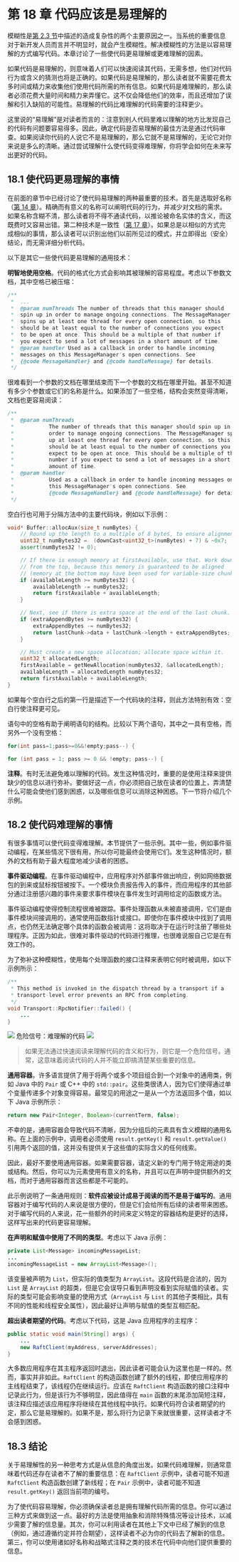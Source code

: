# 第 18 章 代码应该是易理解的

模糊性是[第 2.3 节](ch02.md)中描述的造成复杂性的两个主要原因之一。当系统的重要信息对于新开发人员而言并不明显时，就会产生模糊性。解决模糊性的方法是以容易理解的方式编写代码。本章讨论了一些使代码更易理解或更难理解的因素。

如果代码是易理解的，则意味着人们可以快速阅读其代码，无需多想，他们对代码行为或含义的猜测也将是正确的。如果代码是易理解的，那么读者就不需要花费太多时间或精力来收集他们使用代码所需的所有信息。如果代码是难理解的，那么读者必须花费大量时间和精力来弄懂它。这不仅会降低他们的效率，而且还增加了误解和引入缺陷的可能性。易理解的代码比难理解的代码需要的注释更少。

这里说的“易理解”是对读者而言的：注意到别人代码里难以理解的地方比发现自己的代码有问题要容易得多。因此，确定代码是否易理解的最佳方法是通过代码审查。如果阅读你代码的人说它不是易理解的，那么它就不是易理解的，无论它对你来说是多么的清晰。通过尝试理解什么使代码变得难理解，你将学会如何在未来写出更好的代码。

## 18.1 使代码更易理解的事情

在前面的章节中已经讨论了使代码易理解的两种最重要的技术。首先是选取好名称（[第 14 章](ch14.md)）。精确而有意义的名称可以阐明代码的行为，并减少对文档的需求。如果名称含糊不清，那么读者将不得不通读代码，以推论被命名实体的含义，而这既费时又容易出错。第二种技术是一致性（[第 17 章](ch17.md)）。如果总是以相似的方式完成相似的事情，那么读者可以识别出他们以前所见过的模式，并立即得出（安全）结论，而无需详细分析代码。

以下是其它一些使代码更易理解的通用技术：

**明智地使用空格**。代码的格式化方式会影响其被理解的容易程度。考虑以下参数文档，其中空格已被压缩：

```java
/**
 *  ...
 *  @param numThreads The number of threads that this manager should
 *  spin up in order to manage ongoing connections. The MessageManager
 *  spins up at least one thread for every open connection, so this
 *  should be at least equal to the number of connections you expect
 *  to be open at once. This should be a multiple of that number if
 *  you expect to send a lot of messages in a short amount of time.
 *  @param handler Used as a callback in order to handle incoming
 *  messages on this MessageManager's open connections. See
 *  {@code MessageHandler} and {@code handleMessage} for details.
 */
```

很难看到一个参数的文档在哪里结束而下一个参数的文档在哪里开始。甚至不知道有多少个参数或它们的名称是什么。如果添加了一些空格，结构会突然变得清晰，文档也更容易阅读：

```java
/**
 *  @param numThreads
 *           The number of threads that this manager should spin up in
 *           order to manage ongoing connections. The MessageManager spins
 *           up at least one thread for every open connection, so this
 *           should be at least equal to the number of connections you
 *           expect to be open at once. This should be a multiple of that
 *           number if you expect to send a lot of messages in a short
 *           amount of time.
 *  @param handler
 *           Used as a callback in order to handle incoming messages on
 *           this MessageManager's open connections. See
 *           {@code MessageHandler} and {@code handleMessage} for details.
 */
```

空白行也可用于分隔方法中的主要代码块，例如以下示例：

```cpp
void* Buffer::allocAux(size_t numBytes) {
    // Round up the length to a multiple of 8 bytes, to ensure alignment.
    uint32_t numBytes32 =  (downCast<uint32_t>(numBytes) + 7) & ~0x7;
    assert(numBytes32 != 0);

    // If there is enough memory at firstAvailable, use that. Work down
    // from the top, because this memory is guaranteed to be aligned
    // (memory at the bottom may have been used for variable-size chunks).
    if (availableLength >= numBytes32) {
        availableLength -= numBytes32;
        return firstAvailable + availableLength;
    }

    // Next, see if there is extra space at the end of the last chunk.
    if (extraAppendBytes >= numBytes32) {
        extraAppendBytes -= numBytes32;
        return lastChunk->data + lastChunk->length + extraAppendBytes;
    }

    // Must create a new space allocation; allocate space within it.
    uint32_t allocatedLength;
    firstAvailable = getNewAllocation(numBytes32, &allocatedLength);
    availableLength = allocatedLength numBytes32;
    return firstAvailable + availableLength;
}
```

如果每个空白行之后的第一行是描述下一个代码块的注释，则此方法特别有效：空白行使注释更可见。

语句中的空格有助于阐明语句的结构。比较以下两个语句，其中之一具有空格，而另外一个没有空格：

```java
for(int pass=1;pass>=0&&!empty;pass--) {

for (int pass = 1; pass >= 0 && !empty; pass--) {
```

**注释**。有时无法避免难以理解的代码。发生这种情况时，重要的是使用注释来提供缺少的信息以进行弥补。要做好这一点，你必须把自己放在读者的位置上，弄清楚什么可能会使他们感到困惑，以及哪些信息可以消除这种困惑。下一节将介绍几个示例。

## 18.2 使代码难理解的事情

有很多事情可以使代码变得难理解。本节提供了一些示例。其中一些，例如事件驱动编程，在某些情况下很有用，所以你可能最终会使用它们。发生这种情况时，额外的文档有助于最大程度地减少读者的困惑。

**事件驱动编程**。在事件驱动编程中，应用程序对外部事件做出响应，例如网络数据包的到来或鼠标按钮被按下。一个模块负责报告传入的事件，而应用程序的其他部分通过注册感兴趣的事件来要求事件模块在事件发生时调用给定的函数或方法。

事件驱动编程使得控制流程很难被跟踪。事件处理函数从未被直接调用，它们是由事件模块间接调用的，通常使用函数指针或接口。即使你在事件模块中找到了调用点，也仍然无法确定哪个具体的函数会被调用：这将取决于在运行时注册了哪些处理程序。正因为如此，很难对事件驱动的代码进行推理，也很难说服自己它是在有效工作的。

为了弥补这种模糊性，使用每个处理函数的接口注释来表明它何时被调用，如以下示例所示：

```java
/**
 * This method is invoked in the dispatch thread by a transport if a
 * transport-level error prevents an RPC from completing.
 */
void Transport::RpcNotifier::failed() {
    ...
}
```

![](./figures/00013.jpeg) 危险信号：难理解的代码 ![](./figures/00013.jpeg)

> 如果无法通过快速阅读来理解代码的含义和行为，则它是一个危险信号。通常，这意味着阅读代码的人并不能立即搞清楚某些重要的信息。

**通用容器**。许多语言提供了用于将两个或多个项目组合到一个对象中的通用类，例如 Java 中的 `Pair` 或 C++ 中的 `std::pair`。这些类很诱人，因为它们使得通过单个变量传递多个对象变得容易。最常见的用途之一是从一个方法返回多个值，如以下 Java 示例所示：

```java
return new Pair<Integer, Boolean>(currentTerm, false);
```

不幸的是，通用容器会导致代码不清晰，因为分组后的元素具有含义模糊的通用名称。在上面的示例中，调用者必须使用 `result.getKey()` 和 `result.getValue()` 引用两个返回的值，这并没有提供关于这些值的实际含义的任何线索。

因此，最好不要使用通用容器。如果需要容器，请定义新的专门用于特定用途的类或结构。然后，你可以为元素使用有意义的名称，并且可以在声明中提供额外的文档，而对于通用容器而言这些都是不可能的。

此示例说明了一条通用规则：**软件应被设计成易于阅读的而不是易于编写的**。通用容器对于编写代码的人来说是很方便的，但是它们会给所有后续的读者带来困惑。对于编写代码的人来说，花一些额外的时间来定义特定的容器结构是更好的选择，这样写出来的代码更容易理解。

**在声明和赋值中使用了不同的类型**。考虑以下 Java 示例：

```java
private List<Message> incomingMessageList;
...
incomingMessageList = new ArrayList<Message>();
```

该变量被声明为 `List`，但实际的值类型为 `ArrayList`。这段代码是合法的，因为 `List` 是 `ArrayList` 的超类，但是它会误导只看到声明没看到实际赋值的读者。实际的类型可能会影响变量的使用方式（`ArrayList` 与 `List` 的其他子类相比，具有不同的性能和线程安全属性），因此最好让声明与赋值的类型互相匹配。

**超出读者期望的代码**。考虑以下代码，这是 Java 应用程序的主程序：

```java
public static void main(String[] args) {
    ...
    new RaftClient(myAddress, serverAddresses);
}
```

大多数应用程序在其主程序返回时退出，因此读者可能会认为这里也是一样的。然而，事实并非如此。`RaftClient` 的构造函数创建了额外的线程，即使应用程序的主线程结束了，该线程仍在继续运行。应该在 `RaftClient` 构造函数的接口注释中记录此行为，但是该行为不够明显，因此值得在 `main` 函数的末尾添加简短注释，该注释应描述该应用程序将继续在其他线程中执行。如果代码符合读者期望的约定，那么它是易理解的。如果不是，那么将行为记录下来就很重要，这样读者才不会感到困惑。

## 18.3 结论

关于易理解性的另一种思考方式是从信息的角度出发。如果代码难理解，则通常意味着代码还存在读者不了解的重要信息：在 `RaftClient` 示例中，读者可能不知道 `RaftClient` 构造函数创建了新线程；在 `Pair` 示例中，读者可能不知道 `result.getKey()` 返回当前项的编号。

为了使代码容易理解，你必须确保读者总是拥有理解代码所需的信息。你可以通过三种方式来做到这一点。最好的方法是使用抽象和消除特殊情况等设计技术，以减少需要了解的信息量。其次，你可以利用读者在其他上下文中已经了解到的信息（例如，通过遵循约定并符合期望），这样读者不必为你的代码去了解新的信息。第三，你可以使用诸如好名称和战略式注释之类的技术在代码中向他们提供重要的信息。
